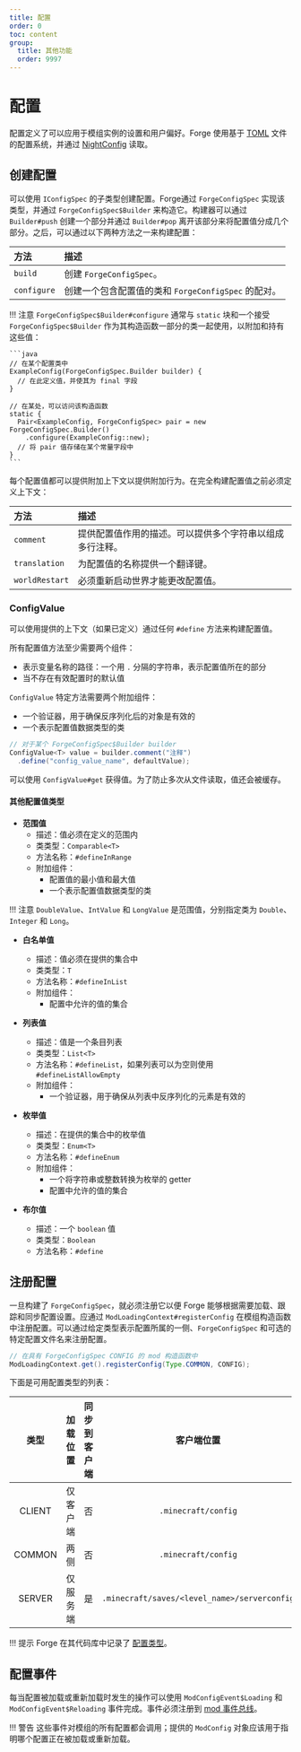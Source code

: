 ```yaml
---
title: 配置
order: 0
toc: content
group:
  title: 其他功能
  order: 9997
---
```

配置
=============

配置定义了可以应用于模组实例的设置和用户偏好。Forge 使用基于 [TOML][toml] 文件的配置系统，并通过 [NightConfig][nightconfig] 读取。

创建配置
------------------------

可以使用 `IConfigSpec` 的子类型创建配置。Forge通过 `ForgeConfigSpec` 实现该类型，并通过 `ForgeConfigSpec$Builder` 来构造它。构建器可以通过 `Builder#push` 创建一个部分并通过 `Builder#pop` 离开该部分来将配置值分成几个部分。之后，可以通过以下两种方法之一来构建配置：

方法       | 描述
:---       | :---
`build`     | 创建 `ForgeConfigSpec`。
`configure` | 创建一个包含配置值的类和 `ForgeConfigSpec` 的配对。

!!! 注意
    `ForgeConfigSpec$Builder#configure` 通常与 `static` 块和一个接受 `ForgeConfigSpec$Builder` 作为其构造函数一部分的类一起使用，以附加和持有这些值：

    ```java
    // 在某个配置类中
    ExampleConfig(ForgeConfigSpec.Builder builder) {
      // 在此定义值，并使其为 final 字段
    }

    // 在某处，可以访问该构造函数
    static {
      Pair<ExampleConfig, ForgeConfigSpec> pair = new ForgeConfigSpec.Builder()
        .configure(ExampleConfig::new);
      // 将 pair 值存储在某个常量字段中
    }
    ```

每个配置值都可以提供附加上下文以提供附加行为。在完全构建配置值之前必须定义上下文：

方法       | 描述
:---       | :---
`comment`      | 提供配置值作用的描述。可以提供多个字符串以组成多行注释。
`translation`  | 为配置值的名称提供一个翻译键。
`worldRestart` | 必须重新启动世界才能更改配置值。

### ConfigValue

可以使用提供的上下文（如果已定义）通过任何 `#define` 方法来构建配置值。

所有配置值方法至少需要两个组件：

* 表示变量名称的路径：一个用 `.` 分隔的字符串，表示配置值所在的部分
* 当不存在有效配置时的默认值

`ConfigValue` 特定方法需要两个附加组件：

* 一个验证器，用于确保反序列化后的对象是有效的
* 一个表示配置值数据类型的类

```java
// 对于某个 ForgeConfigSpec$Builder builder
ConfigValue<T> value = builder.comment("注释")
  .define("config_value_name", defaultValue);
```

可以使用 `ConfigValue#get` 获得值。为了防止多次从文件读取，值还会被缓存。

#### 其他配置值类型

* **范围值**
    * 描述：值必须在定义的范围内
    * 类类型：`Comparable<T>`
    * 方法名称：`#defineInRange`
    * 附加组件：
      * 配置值的最小值和最大值
      * 一个表示配置值数据类型的类

!!! 注意
    `DoubleValue`、`IntValue` 和 `LongValue` 是范围值，分别指定类为 `Double`、`Integer` 和 `Long`。

* **白名单值**
    * 描述：值必须在提供的集合中
    * 类类型：`T`
    * 方法名称：`#defineInList`
    * 附加组件：
      * 配置中允许的值的集合

* **列表值**
    * 描述：值是一个条目列表
    * 类类型：`List<T>`
    * 方法名称：`#defineList`，如果列表可以为空则使用 `#defineListAllowEmpty`
    * 附加组件：
      * 一个验证器，用于确保从列表中反序列化的元素是有效的

* **枚举值**
    * 描述：在提供的集合中的枚举值
    * 类类型：`Enum<T>`
    * 方法名称：`#defineEnum`
    * 附加组件：
      * 一个将字符串或整数转换为枚举的 getter
      * 配置中允许的值的集合

* **布尔值**
    * 描述：一个 `boolean` 值
    * 类类型：`Boolean`
    * 方法名称：`#define`

注册配置
---------------------------

一旦构建了 `ForgeConfigSpec`，就必须注册它以便 Forge 能够根据需要加载、跟踪和同步配置设置。应通过 `ModLoadingContext#registerConfig` 在模组构造函数中注册配置。可以通过给定类型表示配置所属的一侧、`ForgeConfigSpec` 和可选的特定配置文件名来注册配置。

```java
// 在具有 ForgeConfigSpec CONFIG 的 mod 构造函数中
ModLoadingContext.get().registerConfig(Type.COMMON, CONFIG);
```

下面是可用配置类型的列表：

类型   | 加载位置         | 同步到客户端 | 客户端位置                                  | 服务端位置                                | 默认文件后缀
:---:  | :---:            | :---:        | :---:                                      | :---:                                | :---
CLIENT | 仅客户端        | 否           | `.minecraft/config`                        | 不适用                                  | `-client`
COMMON | 两侧             | 否           | `.minecraft/config`                        | `<server_folder>/config`             | `-common`
SERVER | 仅服务端        | 是           | `.minecraft/saves/<level_name>/serverconfig` | `<server_folder>/world/serverconfig` | `-server`

!!! 提示
    Forge 在其代码库中记录了 [配置类型][type]。

配置事件
--------------------

每当配置被加载或重新加载时发生的操作可以使用 `ModConfigEvent$Loading` 和 `ModConfigEvent$Reloading` 事件完成。事件必须注册到 [mod 事件总线][events]。

!!! 警告
    这些事件对模组的所有配置都会调用；提供的 `ModConfig` 对象应该用于指明哪个配置正在被加载或重新加载。

[toml]: https://toml.io/
[nightconfig]: https://github.com/TheElectronWill/night-config
[type]: https://github.com/MinecraftForge/MinecraftForge/blob/c3e0b071a268b02537f9d79ef8e7cd9b100db416/fmlcore/src/main/java/net/minecraftforge/fml/config/ModConfig.java#L108-L136
[events]: ../concepts/events.md#creating-an-event-handler